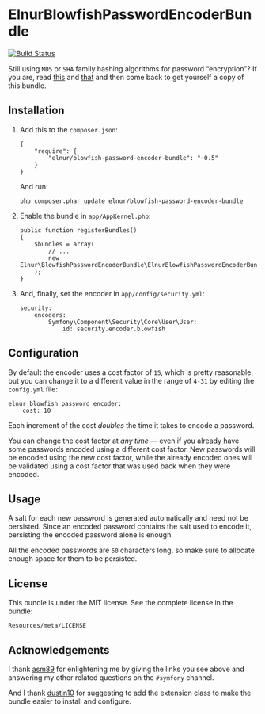 ElnurBlowfishPasswordEncoderBundle
==================================

[![Build Status](https://secure.travis-ci.org/elnur/ElnurBlowfishPasswordEncoderBundle.png)](http://travis-ci.org/elnur/ElnurBlowfishPasswordEncoderBundle)

Still using `MD5` or `SHA` family hashing algorithms for password “encryption”?
If you are, read [this](http://codahale.com/how-to-safely-store-a-password) and
[that](http://yorickpeterse.com/articles/use-bcrypt-fool) and then come back to
get yourself a copy of this bundle.

Installation
------------

1.  Add this to the `composer.json`:

        {
            "require": {
                "elnur/blowfish-password-encoder-bundle": "~0.5"
            }
        }

    And run:

        php composer.phar update elnur/blowfish-password-encoder-bundle

2.  Enable the bundle in `app/AppKernel.php`:

        public function registerBundles()
        {
            $bundles = array(
                // ...
                new Elnur\BlowfishPasswordEncoderBundle\ElnurBlowfishPasswordEncoderBundle(),
            );
        }

3.  And, finally, set the encoder in `app/config/security.yml`:

        security:
            encoders:
                Symfony\Component\Security\Core\User\User:
                    id: security.encoder.blowfish

Configuration
-------------

By default the encoder uses a cost factor of `15`, which is pretty reasonable,
but you can change it to a different value in the range of `4-31` by editing
the `config.yml` file:

    elnur_blowfish_password_encoder:
        cost: 10

Each increment of the cost *doubles* the time it takes to encode a password.

You can change the cost factor at *any time* — even if you already have some
passwords encoded using a different cost factor. New passwords will be encoded
using the new cost factor, while the already encoded ones will be validated
using a cost factor that was used back when they were encoded.

Usage
-----

A salt for each new password is generated automatically and need not be
persisted. Since an encoded password contains the salt used to encode it,
persisting the encoded password alone is enough.

All the encoded passwords are `60` characters long, so make sure to allocate
enough space for them to be persisted.

License
-------

This bundle is under the MIT license. See the complete license in the bundle:

    Resources/meta/LICENSE

Acknowledgements
----------------

I thank [asm89](https://github.com/asm89) for enlightening me by giving the
links you see above and answering my other related questions on the `#symfony`
channel.

And I thank [dustin10](https://github.com/dustin10) for suggesting to add the
extension class to make the bundle easier to install and configure.
